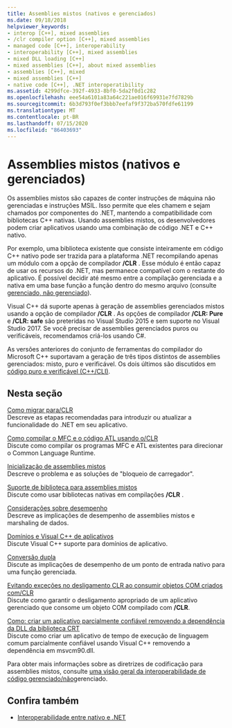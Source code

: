 ```yaml
---
title: Assemblies mistos (nativos e gerenciados)
ms.date: 09/18/2018
helpviewer_keywords:
- interop [C++], mixed assemblies
- /clr compiler option [C++], mixed assemblies
- managed code [C++], interoperability
- interoperability [C++], mixed assemblies
- mixed DLL loading [C++]
- mixed assemblies [C++], about mixed assemblies
- assemblies [C++], mixed
- mixed assemblies [C++]
- native code [C++], .NET interoperatibility
ms.assetid: 4299dfce-392f-4933-8bf0-5da2f0d1c282
ms.openlocfilehash: eee54a6101a83a64c221ae016f69931e7fd7829b
ms.sourcegitcommit: 6b3d793f0ef3bbb7eefaf9f372ba570fdfe61199
ms.translationtype: MT
ms.contentlocale: pt-BR
ms.lasthandoff: 07/15/2020
ms.locfileid: "86403693"
---
```

# <a name="mixed-native-and-managed-assemblies"></a>Assemblies mistos (nativos e gerenciados)

Os assemblies mistos são capazes de conter instruções de máquina não gerenciadas e instruções MSIL. Isso permite que eles chamem e sejam chamados por componentes do .NET, mantendo a compatibilidade com bibliotecas C++ nativas. Usando assemblies mistos, os desenvolvedores podem criar aplicativos usando uma combinação de código .NET e C++ nativo.

Por exemplo, uma biblioteca existente que consiste inteiramente em código C++ nativo pode ser trazida para a plataforma .NET recompilando apenas um módulo com a opção de compilador **/CLR** . Esse módulo é então capaz de usar os recursos do .NET, mas permanece compatível com o restante do aplicativo. É possível decidir até mesmo entre a compilação gerenciada e a nativa em uma base função a função dentro do mesmo arquivo (consulte [gerenciado, não gerenciado](../preprocessor/managed-unmanaged.md)).

Visual C++ dá suporte apenas à geração de assemblies gerenciados mistos usando a opção de compilador **/CLR** . As opções de compilador **/CLR: Pure** e **/CLR: safe** são preteridas no Visual Studio 2015 e sem suporte no Visual Studio 2017. Se você precisar de assemblies gerenciados puros ou verificáveis, recomendamos criá-los usando C#.

As versões anteriores do conjunto de ferramentas do compilador do Microsoft C++ suportavam a geração de três tipos distintos de assemblies gerenciados: misto, puro e verificável. Os dois últimos são discutidos em [código puro e verificável (C++/CLI)](../dotnet/pure-and-verifiable-code-cpp-cli.md).

## <a name="in-this-section"></a>Nesta seção

[Como migrar para/CLR](../dotnet/how-to-migrate-to-clr.md)<br/>
Descreve as etapas recomendadas para introduzir ou atualizar a funcionalidade do .NET em seu aplicativo.

[Como compilar o MFC e o código ATL usando o/CLR](../dotnet/how-to-compile-mfc-and-atl-code-by-using-clr.md)<br/>
Discute como compilar os programas MFC e ATL existentes para direcionar o Common Language Runtime.

[Inicialização de assemblies mistos](../dotnet/initialization-of-mixed-assemblies.md)<br/>
Descreve o problema e as soluções de "bloqueio de carregador".

[Suporte de biblioteca para assemblies mistos](../dotnet/library-support-for-mixed-assemblies.md)<br/>
Discute como usar bibliotecas nativas em compilações **/CLR** .

[Considerações sobre desempenho](../dotnet/performance-considerations-for-interop-cpp.md)<br/>
Descreve as implicações de desempenho de assemblies mistos e marshaling de dados.

[Domínios e Visual C++ de aplicativos](../dotnet/application-domains-and-visual-cpp.md)<br/>
Discute Visual C++ suporte para domínios de aplicativo.

[Conversão dupla](../dotnet/double-thunking-cpp.md)<br/>
Discute as implicações de desempenho de um ponto de entrada nativo para uma função gerenciada.

[Evitando exceções no desligamento CLR ao consumir objetos COM criados com/CLR](../dotnet/avoiding-exceptions-on-clr-shutdown-when-consuming-com-objects-built-with-clr.md)<br/>
Discute como garantir o desligamento apropriado de um aplicativo gerenciado que consome um objeto COM compilado com **/CLR**.

[Como: criar um aplicativo parcialmente confiável removendo a dependência da DLL da biblioteca CRT](../dotnet/create-a-partially-trusted-application.md)<br/>
Discute como criar um aplicativo de tempo de execução de linguagem comum parcialmente confiável usando Visual C++ removendo a dependência em msvcm90.dll.

Para obter mais informações sobre as diretrizes de codificação para assemblies mistos, consulte [uma visão geral da interoperabilidade de código gerenciado/não](/previous-versions/dotnet/articles/ms973872(v=msdn.10))gerenciado.

## <a name="see-also"></a>Confira também

- [Interoperabilidade entre nativo e .NET](../dotnet/native-and-dotnet-interoperability.md)
